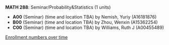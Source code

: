 **MATH 288**: Seminar/Probability&Statistics (1 units)

- **A00** (Seminar) (time and location TBA) by Nemish, Yuriy (A16181876)
- **B00** (Seminar) (time and location TBA) by Zhou, Wenxin (A15362254)
- **C00** (Seminar) (time and location TBA) by Williams, Ruth J (A00455489)

[Enrollment numbers over time](./MATH288.tsv)
